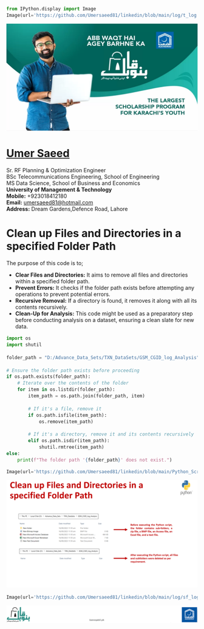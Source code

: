 ```python
from IPython.display import Image
Image(url='https://github.com/Umersaeed81/linkedin/blob/main/log/t_log.png?raw=true')
```




<img src="https://github.com/Umersaeed81/linkedin/blob/main/log/t_log.png?raw=true"/>



#  [Umer Saeed](https://www.linkedin.com/in/engumersaeed/)
Sr. RF Planning & Optimization Engineer<br>
BSc Telecommunications Engineering, School of Engineering<br>
MS Data Science, School of Business and Economics<br>
**University of Management & Technology**<br>
**Mobile:**     +923018412180<br>
**Email:**  umersaeed81@hotmail.com<br>
**Address:** Dream Gardens,Defence Road, Lahore<br>

# Clean up Files and Directories in a specified Folder Path

The purpose of this code is to;
- **Clear Files and Directories:** It aims to remove all files and directories within a specified folder path.
- **Prevent Errors:** It checks if the folder path exists before attempting any operations to prevent potential errors.
- **Recursive Removal:** If a directory is found, it removes it along with all its contents recursively.
- **Clean-Up for Analysis:** This code might be used as a preparatory step before conducting analysis on a dataset, ensuring a clean slate for new data.


```python
import os
import shutil

folder_path = "D:/Advance_Data_Sets/TXN_DataSets/GSM_CGID_log_Analysis"

# Ensure the folder path exists before proceeding
if os.path.exists(folder_path):
    # Iterate over the contents of the folder
    for item in os.listdir(folder_path):
        item_path = os.path.join(folder_path, item)
        
        # If it's a file, remove it
        if os.path.isfile(item_path):
            os.remove(item_path)
            
        # If it's a directory, remove it and its contents recursively
        elif os.path.isdir(item_path):
            shutil.rmtree(item_path)
else:
    print(f"The folder path '{folder_path}' does not exist.")
```


```python
Image(url='https://github.com/Umersaeed81/linkedin/blob/main/Python_Script_Collection_for_File_Management/03_Clean_up_Files_and_Directories_in_a_specified_Folder_Path.png?raw=true')
```




<img src="https://github.com/Umersaeed81/linkedin/blob/main/Python_Script_Collection_for_File_Management/03_Clean_up_Files_and_Directories_in_a_specified_Folder_Path.png?raw=true"/>




```python
Image(url='https://github.com/Umersaeed81/linkedin/blob/main/log/sf_log.png?raw=true')
```




<img src="https://github.com/Umersaeed81/linkedin/blob/main/log/sf_log.png?raw=true"/>




```python

```
